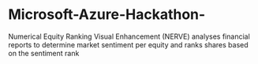 # Microsoft-Azure-Hackathon-
Numerical Equity Ranking Visual Enhancement (NERVE) analyses financial reports to determine market sentiment per equity and ranks shares based on the sentiment rank
